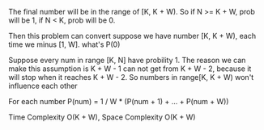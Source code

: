 The final number will be in the range of [K, K + W). So if N >= K + W, prob will be 1, if N < K, prob will be 0.

Then this problem can convert suppose we have number [K, K + W), each time we minus [1, W]. what's P(0)

Suppose every num in range [K, N] have probility 1. The reason we can make this assumption is K + W - 1 can not get from K + W - 2, because it will stop when it reaches K + W - 2. So numbers in range[K, K + W) won't influence each other

For each number P(num) = 1 / W * (P(num + 1) + ... + P(num + W))

Time Complexity O(K + W), Space Complexity O(K + W)
